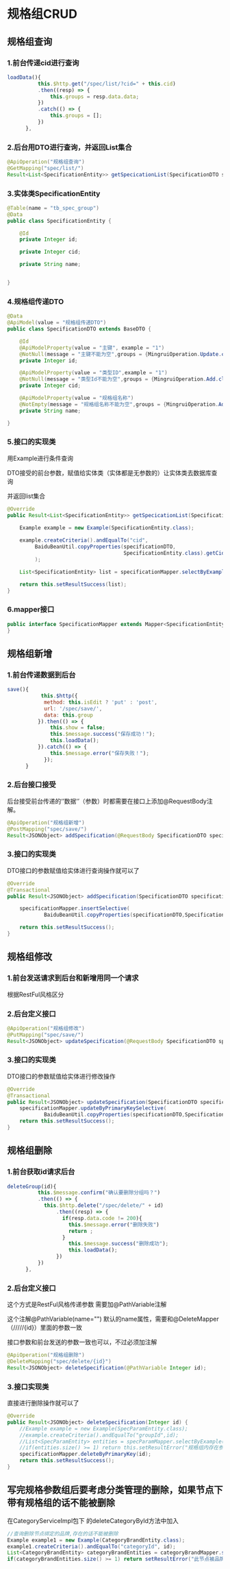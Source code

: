 # 规格组CRUD

## 规格组查询

### 1.前台传递cid进行查询

```js
loadData(){
          this.$http.get("/spec/list/?cid=" + this.cid)
          .then((resp) => {
              this.groups = resp.data.data;
          })
          .catch(() => {
              this.groups = [];
          })
      },
```

### 2.后台用DTO进行查询，并返回List集合

```java
@ApiOperation("规格组查询")
@GetMapping("spec/list/")
Result<List<SpecificationEntity>> getSpecicationList(SpecificationDTO specificationDTO);
```

### 3.实体类SpecificationEntity

```java
@Table(name = "tb_spec_group")
@Data
public class SpecificationEntity {

    @Id
    private Integer id;

    private Integer cid;

    private String name;


}
```

### 4.规格组传递DTO

```java
@Data
@ApiModel(value = "规格组传递DTO")
public class SpecificationDTO extends BaseDTO {

    @Id
    @ApiModelProperty(value = "主键", example = "1")
    @NotNull(message = "主键不能为空",groups = {MingruiOperation.Update.class})
    private Integer id;

    @ApiModelProperty(value = "类型ID",example = "1")
    @NotNull(message = "类型Id不能为空",groups = {MingruiOperation.Add.class})
    private Integer cid;

    @ApiModelProperty(value = "规格组名称")
    @NotEmpty(message = "规格组名称不能为空",groups = {MingruiOperation.Add.class})
    private String name;

}
```

### 5.接口的实现类

用Example进行条件查询

DTO接受的前台参数，赋值给实体类（实体都是无参数的）让实体类去数据库查询

并返回list集合

```java
@Override
public Result<List<SpecificationEntity>> getSpecicationList(SpecificationDTO specificationDTO) {

    Example example = new Example(SpecificationEntity.class);
    
    example.createCriteria().andEqualTo("cid",
         BaiduBeanUtil.copyProperties(specificationDTO,
                                      SpecificationEntity.class).getCid()
         );

    List<SpecificationEntity> list = specificationMapper.selectByExample(example);

    return this.setResultSuccess(list);
}
```

### 6.mapper接口

```java
public interface SpecificationMapper extends Mapper<SpecificationEntity> {
}
```

## 规格组新增

### 1.前台传递数据到后台

```js
save(){
           this.$http({
            method: this.isEdit ? 'put' : 'post',
            url: '/spec/save/',
            data: this.group
          }).then(() => {
              this.show = false;
              this.$message.success("保存成功！");
              this.loadData();
          }).catch(() => {
              this.$message.error("保存失败！");
            });
      }
```

### 2.后台接口接受

后台接受前台传递的‘’数据‘’（参数）时都需要在接口上添加@RequestBody注解。

```java
@ApiOperation("规格组新增")
@PostMapping("spec/save/")
Result<JSONObject> addSpecification(@RequestBody SpecificationDTO specificationDTO);
```

### 3.接口的实现类

DTO接口的参数赋值给实体进行查询操作就可以了

```java
@Override
@Transactional
public Result<JSONObject> addSpecification(SpecificationDTO specificationDTO) {

    specificationMapper.insertSelective(
            BaiduBeanUtil.copyProperties(specificationDTO,SpecificationEntity.class));

    return this.setResultSuccess();
}
```

## 规格组修改

### 1.前台发送请求到后台和新增用同一个请求

根据RestFul风格区分

### 2.后台定义接口

```java
@ApiOperation("规格组修改")
@PutMapping("spec/save/")
Result<JSONObject> updateSpecification(@RequestBody SpecificationDTO specificationDTO);
```

### 3.接口的实现类

DTO接口的参数赋值给实体进行修改操作

```java
@Override
@Transactional
public Result<JSONObject> updateSpecification(SpecificationDTO specificationDTO) {
    specificationMapper.updateByPrimaryKeySelective(
            BaiduBeanUtil.copyProperties(specificationDTO,SpecificationEntity.class));
    return this.setResultSuccess();
}
```

## 规格组删除

### 1.前台获取id请求后台

```js
deleteGroup(id){
          this.$message.confirm("确认要删除分组吗？")
          .then(() => {
            this.$http.delete("/spec/delete/" + id)
                .then((resp) => {
                  if(resp.data.code != 200){
                    this.$message.error("删除失败")
                    return ;
                  }
                    this.$message.success("删除成功");
                    this.loadData();
                })
          })
      },
```

### 2.后台定义接口

这个方式是RestFul风格传递参数 需要加@PathVariable注解

这个注解@PathVariable(name="") 默认的name属性，需要和@DeleteMapper（/////{id}）里面的参数一致

接口参数和前台发送的参数一致也可以，不过必须加注解

```java
@ApiOperation("规格组删除")
@DeleteMapping("spec/delete/{id}")
Result<JSONObject> deleteSpecification(@PathVariable Integer id);
```

### 3.接口实现类

直接进行删除操作就可以了

```java
@Override
public Result<JSONObject> deleteSpecification(Integer id) {
    //Example example = new Example(SpecParamEntity.class);
    //example.createCriteria().andEqualTo("groupId",id);
    //List<SpecParamEntity> entities = specParamMapper.selectByExample(example);
    //if(entities.size() >= 1) return this.setResultError("规格组内存在参数，不能删");
    specificationMapper.deleteByPrimaryKey(id);
    return this.setResultSuccess();
}
```

## 写完规格参数组后要考虑分类管理的删除，如果节点下带有规格组的话不能被删除

在CategoryServiceImpl包下 的deleteCategoryById方法中加入

```java
//查询删除节点绑定的品牌,存在的话不能被删除
Example example1 = new Example(CategoryBrandEntity.class);
example1.createCriteria().andEqualTo("categoryId", id);
List<CategoryBrandEntity> categoryBrandEntities = categoryBrandMapper.selectByExample(example1);
if(categoryBrandEntities.size() >= 1) return setResultError("此节点被品牌绑定,不能被删除");
```
